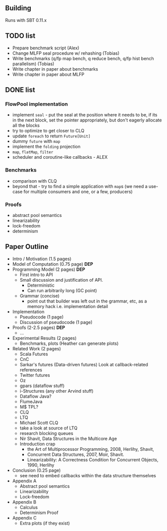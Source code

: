 
## Building 

Runs with SBT 0.11.x

## TODO list
- Prepare benchmark script (Alex)
- Change MLFP seal procedure w/ rehashing (Tobias)
- Write benchmarks (q/fp map bench, q reduce bench, q/fp hist bench parallelism) (Tobias)
- Write chapter in paper about benchmarks
- Write chapter in paper about MLFP

## DONE list

### FlowPool implementation

- implement `seal` - put the seal at the position where it needs to
  be, if its in the next block, set the pointer appropriately, but
  don't eagerly allocate all the blocks
- try to optimize to get closer to CLQ
- update `foreach` to return `Future[Unit]`
- dummy `future` with `map`
- implement the `folding` projection
- `map`, `flatMap`, `filter`
- scheduler and coroutine-like callbacks - ALEX


### Benchmarks

- comparison with CLQ
- beyond that - try to find a simple application with `map`s (we need
  a use-case for multiple consumers and one, or a few, producers)


### Proofs

- abstract pool semantics
- linearizability
- lock-freedom
- determinism


## Paper Outline

- Intro / Motivation (1.5 pages)
- Model of Computation (0.75 page) **DEP**
- Programming Model (2 pages) **DEP**
	- First intro to API
	- Small discussion and justification of API.
		- Deterministic
		- Can run arbitrarily long (GC point)
	- Grammar (concise)
		- point out that builder was left out in the grammar, etc, as a memory hack i.e. implementation detail
- Implementation
	- Pseudocode (1 page)
	- Discussion of pseudocode (1 page)
- Proofs (2-2.5 pages) **DEP**
	- ...
- Experimental Results (2 pages)
	- Benchmarks, plots (Heather can generate plots)
- Related Work (2 pages)
	- Scala Futures
	- CnC
	- Sarkar's futures (Data-driven futures) Look at callback-related references
	- Twitter futures
	- Oz
	- gpars (dataflow stuff)
	- i-Structures (any other Arvind stuff)
	- Dataflow Java?
	- FlumeJava
	- M$ TPL?
	- CLQ
	- LTQ
	- Michael Scott CLQ
	- take a look at source of LTQ
	- research blocking queues
	- Nir Shavit, Data Structures in the Multicore Age
	- Introduction crap
		- the Art of Multiprocessor Programming, 2008, Herlihy, Shavit, 
		- Concurrent Data Structures, 2007, Moir, Shavit.
		- Linearizability: A Correctness Condition for Concurrent Objects, 1990, Herlihy
- Conclusion (0.25 page)
	- see need to embed callbacks within the data structure themselves
- Appendix A
  - Abstract pool semantics
  - Linearizability
  - Lock-freedom
- Appendix B
	- Calculus
	- Determinism Proof
- Appendix C
	- Extra plots (if they exist)



